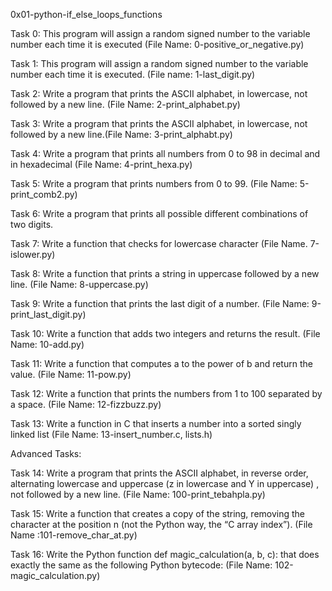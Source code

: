 0x01-python-if_else_loops_functions

Task 0: This program will assign a random signed number to the variable number each time it is executed (File Name: 0-positive_or_negative.py)

Task 1: This program will assign a random signed number to the variable number each time it is executed. (File name: 1-last_digit.py)

Task 2: Write a program that prints the ASCII alphabet, in lowercase, not followed by a new line. (File Name: 2-print_alphabet.py)

Task 3: Write a program that prints the ASCII alphabet, in lowercase, not followed by a new line.(File Name: 3-print_alphabt.py)

Task 4: Write a program that prints all numbers from 0 to 98 in decimal and in hexadecimal (File Name: 4-print_hexa.py)

Task 5: Write a program that prints numbers from 0 to 99. (File Name: 5-print_comb2.py)

Task 6: Write a program that prints all possible different combinations of two digits.

Task 7: Write a function that checks for lowercase character (File Name. 7-islower.py)

Task 8: Write a function that prints a string in uppercase followed by a new line. (File Name: 8-uppercase.py)

Task 9: Write a function that prints the last digit of a number. (File Name: 9-print_last_digit.py)

Task 10: Write a function that adds two integers and returns the result. (File Name: 10-add.py)

Task 11: Write a function that computes a to the power of b and return the value. (File Name: 11-pow.py)

Task 12: Write a function that prints the numbers from 1 to 100 separated by a space. (File Name: 12-fizzbuzz.py)

Task 13: Write a function in C that inserts a number into a sorted singly linked list (File Name: 13-insert_number.c, lists.h)

Advanced Tasks:

Task 14: Write a program that prints the ASCII alphabet, in reverse order, alternating lowercase and uppercase (z in lowercase and Y in uppercase) , not followed by a new line. (File Name: 100-print_tebahpla.py)

Task 15: Write a function that creates a copy of the string, removing the character at the position n (not the Python way, the “C array index”). (File Name :101-remove_char_at.py)

Task 16: Write the Python function def magic_calculation(a, b, c): that does exactly the same as the following Python bytecode: (File Name: 102-magic_calculation.py)